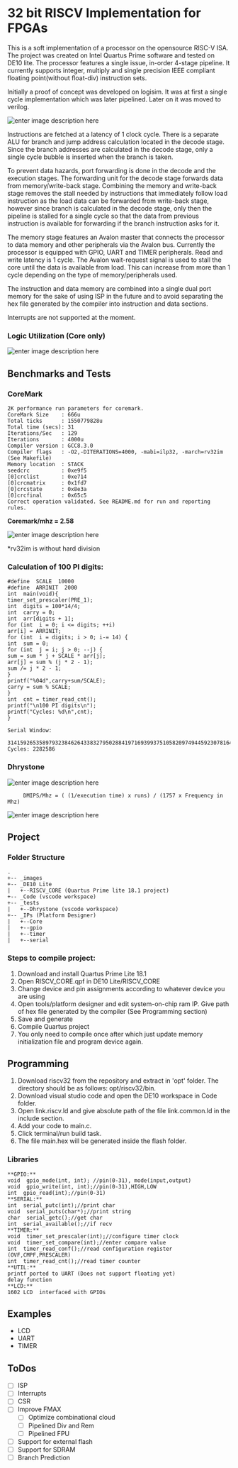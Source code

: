 # 32 bit RISCV Implementation for FPGAs

This is a soft implementation of a processor on the opensource RISC-V ISA. The project was created on Intel Quartus Prime software and tested on DE10 lite. The processor features a single issue, in-order 4-stage pipeline. It currently supports integer, multiply and single precision IEEE compliant floating point(without float-div) instruction sets.

Initially a proof of concept was developed on logisim. It was at first a single cycle implementation which was later pipelined. Later on it was moved to verilog.

![enter image description here](https://raw.githubusercontent.com/ShaheerSajid/RISCV/master/images/RISCV.png)


Instructions are fetched at a latency of 1 clock cycle. There is a separate ALU for branch and jump address calculation located in the decode stage. Since the branch addresses are calculated in the decode stage, only a single cycle bubble is inserted when the branch is taken. 

To prevent data hazards, port forwarding is done in the decode and the execution stages. The forwarding unit for the decode stage forwards data from memory/write-back stage. Combining the memory and write-back stage removes the stall needed by instructions that immediately follow load instruction as the load data can be forwarded from write-back stage, however since branch is calculated in the decode stage, only then the pipeline is stalled for a single cycle so that the data from previous instruction is available for forwarding if the branch instruction asks for it.

The memory stage features an Avalon master that connects the processor to data memory and other peripherals via the Avalon bus. Currently the processor is equipped with GPIO, UART and TIMER peripherals. Read and write latency is 1 cycle. The Avalon wait-request signal is used to stall the core until the data is available from load. This can increase from more than 1 cycle depending on the type of memory/peripherals used.

The instruction and data memory are combined into a single dual port memory for the sake of using ISP in the future and to avoid separating the hex file generated by the compiler into instruction and data sections.

Interrupts are not supported at the moment. 

### Logic Utilization (Core only)

![enter image description here](https://raw.githubusercontent.com/ShaheerSajid/RISCV/master/images/logic.png)

## Benchmarks and Tests

### CoreMark
```
2K performance run parameters for coremark.
CoreMark Size    : 666u
Total ticks      : 1550779828u
Total time (secs): 31
Iterations/Sec   : 129
Iterations       : 4000u
Compiler version : GCC8.3.0
Compiler flags   : -O2,-DITERATIONS=4000, -mabi=ilp32, -march=rv32im (See Makefile)
Memory location  : STACK
seedcrc          : 0xe9f5
[0]crclist       : 0xe714
[0]crcmatrix     : 0x1fd7
[0]crcstate      : 0x8e3a
[0]crcfinal      : 0x65c5
Correct operation validated. See README.md for run and reporting rules.
```
**Coremark/mhz = 2.58**

![enter image description here](https://raw.githubusercontent.com/ShaheerSajid/RISCV/master/images/coremark.png)

*rv32im is without hard division


### Calculation of 100 PI digits:
```
#define  SCALE  10000
#define  ARRINIT  2000
int  main(void){
timer_set_prescaler(PRE_1);
int  digits = 100*14/4;
int  carry = 0;
int  arr[digits + 1];
for (int  i = 0; i <= digits; ++i)
arr[i] = ARRINIT;
for (int  i = digits; i > 0; i-= 14) {
int  sum = 0;
for (int  j = i; j > 0; --j) {
sum = sum * j + SCALE * arr[j];
arr[j] = sum % (j * 2 - 1);
sum /= j * 2 - 1;
}
printf("%04d",carry+sum/SCALE);
carry = sum % SCALE;
}
int  cnt = timer_read_cnt();
printf("\n100 PI digits\n");
printf("Cycles: %d\n",cnt);
}

Serial Window:

3141592653589793238462643383279502884197169399375105820974944592307816406286208998628034825342117067
Cycles: 2282586
```

### Dhrystone
![enter image description here](https://raw.githubusercontent.com/ShaheerSajid/RISCV/master/images/dhry_out.png)
```
	 DMIPS/Mhz = ( (1/execution time) x runs) / (1757 x Frequency in Mhz) 
```

![enter image description here](https://raw.githubusercontent.com/ShaheerSajid/RISCV/master/images/dhry.png)



## Project

### Folder Structure
```
.
+-- _images
+-- _DE10 Lite
|	+--RISCV_CORE (Quartus Prime lite 18.1 project)
+-- _Code (vscode workspace)
+-- _tests 
|	+--Dhrystone (vscode workspace)
+-- _IPs (Platform Designer)
|	+--Core
|	+--gpio
|	+--timer
|	+--serial
```

### Steps to compile project:

 1. Download and install Quartus Prime Lite 18.1
 2. Open RISCV_CORE.qpf in DE10 Lite/RISCV_CORE
 3. Change device and pin assignments according to whatever device you are using
 4. Open tools/platform designer and edit system-on-chip ram IP. Give path of hex file generated by the compiler (See Programming section)
 6. Save and generate
 7. Compile Quartus project
 8. You only need to compile once after which just update memory initialization file and program device again.



## Programming

 1. Download riscv32 from the repository and extract in 'opt' folder. The directory should be as follows: opt/riscv32/bin.
 2. Download visual studio code and open the DE10 workspace in Code folder.
 3. Open link.riscv.ld and give absolute path of the file link.common.ld in the include section.
 4. Add your code to main.c.
 5. Click terminal/run build task.
 6. The file main.hex will be generated inside the flash folder.
 
 ### Libraries
	**GPIO:**
	void  gpio_mode(int, int); //pin(0-31), mode(input,output)
	void  gpio_write(int, int);//pin(0-31),HIGH,LOW
	int  gpio_read(int);//pin(0-31)
	**SERIAL:**
	int  serial_putc(int);//print char
	void  serial_puts(char*);//print string
	char  serial_getc();//get char
	int  serial_available();//if recv
	**TIMER:**
	void  timer_set_prescaler(int);//configure timer clock
	void  timer_set_compare(int);//enter compare value
	int  timer_read_conf();//read configuration register (OVF,CMPF,PRESCALER)
	int  timer_read_cnt();//read timer counter
	**UTIL:**
	printf ported to UART (Does not support floating yet)
	delay function
	**LCD:**
	1602 LCD  interfaced with GPIOs

## Examples

 - LCD
 - UART
 - TIMER


## ToDos

 - [ ] ISP
 - [ ] Interrupts
 - [ ] CSR 
 - [ ] Improve FMAX
	 - [ ] Optimize combinational cloud 
	 - [ ] Pipelined Div and Rem
	 - [ ] Pipelined FPU
 - [ ] Support for external flash
 - [ ] Support for SDRAM
 - [ ] Branch Prediction

<!--stackedit_data:
eyJoaXN0b3J5IjpbLTQwNTIwNTI1OSwxNDA3NjgwNjExLC04MD
IzOTgzNzEsMTIyNDc4OTM2MSwtMjA1MjU4MjY5OSwyOTg4MTQ5
OTgsLTExODAwOTkwNTIsMjA3NjY0MzI5MSwtODc2MTQ0ODEwLD
c2MTQxMjMwMiwtOTIyNjgyMTAsLTE3MTMyMjM2NTgsLTEyNzk5
MzIwNjAsMTY5Nzk4NTEyMCw4OTA3ODM3ODMsMTQzMjY1ODk0MC
wxMDE2MDY3OTMxLDMzODUyNjIwNywtMTkzMDgyMTcwNywxMjYz
MzI0NzA5XX0=
-->